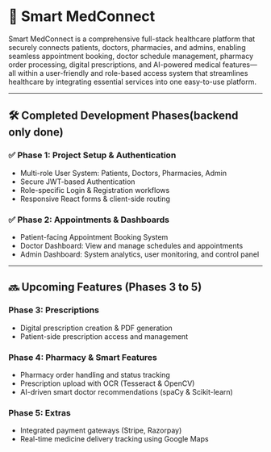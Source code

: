 # 💊 Smart MedConnect

Smart MedConnect is a comprehensive full-stack healthcare platform that securely connects patients, doctors, pharmacies, and admins, enabling seamless appointment booking, doctor schedule management, pharmacy order processing, digital prescriptions, and AI-powered medical features—all within a user-friendly and role-based access system that streamlines healthcare by integrating essential services into one easy-to-use platform.

---

## 🛠️ Completed Development Phases(backend only done)

### ✅ Phase 1: Project Setup & Authentication
- Multi-role User System: Patients, Doctors, Pharmacies, Admin
- Secure JWT-based Authentication
- Role-specific Login & Registration workflows
- Responsive React forms & client-side routing

### ✅ Phase 2: Appointments & Dashboards
- Patient-facing Appointment Booking System
- Doctor Dashboard: View and manage schedules and appointments
- Admin Dashboard: System analytics, user monitoring, and control panel

---

## 🔜 Upcoming Features (Phases 3 to 5)

### Phase 3: Prescriptions
- Digital prescription creation & PDF generation
- Patient-side prescription access and management

### Phase 4: Pharmacy & Smart Features
- Pharmacy order handling and status tracking
- Prescription upload with OCR (Tesseract & OpenCV)
- AI-driven smart doctor recommendations (spaCy & Scikit-learn)

### Phase 5: Extras
- Integrated payment gateways (Stripe, Razorpay)
- Real-time medicine delivery tracking using Google Maps

